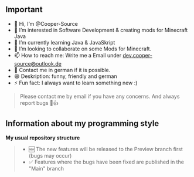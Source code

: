 ## Important

- 👋 Hi, I’m @Cooper-Source
- 👀 I’m interested in Software Development & creating mods for Minecraft Java
- 🌱 I’m currently learning Java & JavaSkript
- 💞️ I’m looking to collaborate on some Mods for Minecraft.
- 📫 How to reach me: Write me a Email under dev.cooper-source@outlook.de
- 📑 Contact me in german if it is possible.
- 😄 Deskription: funny, friendly and german
- ⚡ Fun fact: I always want to learn something new :)

> Please contact me by email if you have any concerns.
> And always report bugs 🤝👍

## Information about my programming style

**My usual repository structure**
> - 🆕 The new features will be released to the Preview branch first (bugs may occur)
> - ✅ Features where the bugs have been fixed are published in the "Main" branch

